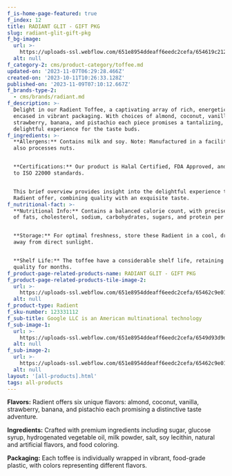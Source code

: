 ```yaml
---
f_is-home-page-featured: true
f_index: 12
title: RADIANT GLIT - GIFT PKG
slug: radiant-glit-gift-pkg
f_bg-image:
  url: >-
    https://uploads-ssl.webflow.com/651e8954ddeaff6eedc2cefa/654619c212815d6340844b7d_7.png
  alt: null
f_category-2: cms/product-category/toffee.md
updated-on: '2023-11-07T06:29:28.466Z'
created-on: '2023-10-11T10:26:33.128Z'
published-on: '2023-11-09T07:10:12.667Z'
f_brands-type-2:
  - cms/brands/radiant.md
f_description: >-
  Delight in our Radient Toffee, a captivating array of rich, energetic flavors
  encased in vibrant packaging. With choices of almond, coconut, vanilla,
  strawberry, banana, and pistachio each piece promises a tantalizing,
  delightful experience for the taste buds.
f_ingredients: >-
  **Allergens:** Contains milk and soy. Note: Manufactured in a facility that
  also processes nuts.


  ‍**Certifications:** Our product is Halal Certified, FDA Approved, and adheres
  to ISO 22000 standards.


  This brief overview provides insight into the delightful experience that these
  Radient offer, combining quality with an exquisite taste.
f_nutritional-fact: >-
  **Nutritional Info:** Contains a balanced calorie count, with precise amounts
  of fats, cholesterol, sodium, carbohydrates, sugars, and protein per serving.


  ‍**Storage:** For optimal freshness, store these Radient in a cool, dry place,
  away from direct sunlight.


  ‍**Shelf Life:** The toffee have a considerable shelf life, retaining their
  quality for months.
f_product-page-related-products-name: RADIANT GLIT - GIFT PKG
f_product-page-related-products-tile-image-2:
  url: >-
    https://uploads-ssl.webflow.com/651e8954ddeaff6eedc2cefa/65462c9e019eb56f4300b4e4_radient%20(2).png
  alt: null
f_product-type: Radient
f_sku-number: 123331112
f_sub-title: Google LLC is an American multinational technology
f_sub-image-1:
  url: >-
    https://uploads-ssl.webflow.com/651e8954ddeaff6eedc2cefa/6549d93d9dd89da74fb032ad_radient.png
  alt: null
f_sub-image-2:
  url: >-
    https://uploads-ssl.webflow.com/651e8954ddeaff6eedc2cefa/65462c9e019eb56f4300b4e4_radient%20(2).png
  alt: null
layout: '[all-products].html'
tags: all-products
---
```


**Flavors:** Radient offers six unique flavors: almond, coconut, vanilla, strawberry, banana, and pistachio each promising a distinctive taste adventure.

‍**Ingredients:** Crafted with premium ingredients including sugar, glucose syrup, hydrogenated vegetable oil, milk powder, salt, soy lecithin, natural and artificial flavors, and food coloring.

‍**Packaging:** Each toffee is individually wrapped in vibrant, food-grade plastic, with colors representing different flavors.
